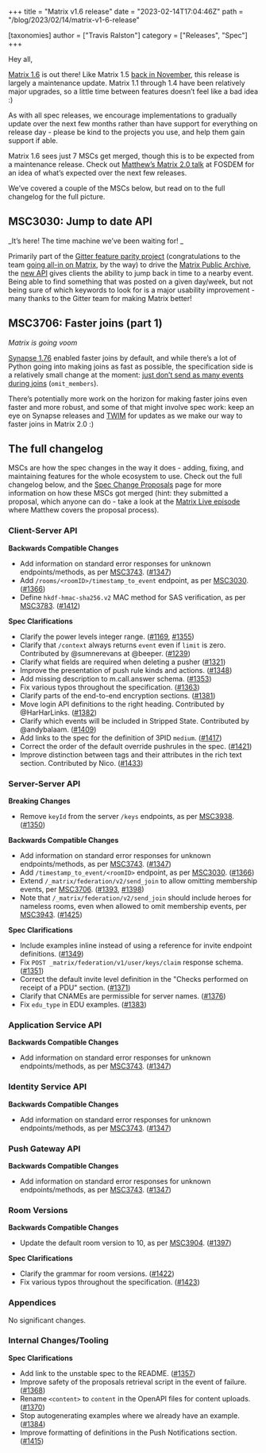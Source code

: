 +++
title = "Matrix v1.6 release"
date = "2023-02-14T17:04:46Z"
path = "/blog/2023/02/14/matrix-v1-6-release"

[taxonomies]
author = ["Travis Ralston"]
category = ["Releases", "Spec"]
+++

Hey all,

[Matrix 1.6](https://spec.matrix.org/v1.6/) is out there! Like Matrix 1.5 [back in November](https://matrix.org/blog/2022/11/17/matrix-v-1-5-release), this release is largely a maintenance update. Matrix 1.1 through 1.4 have been relatively major upgrades, so a little time between features doesn’t feel like a bad idea :)

As with all spec releases, we encourage implementations to gradually update over the next few months rather than have support for everything on release day - please be kind to the projects you use, and help them gain support if able.

Matrix 1.6 sees just 7 MSCs get merged, though this is to be expected from a maintenance release. Check out [Matthew’s Matrix 2.0 talk](https://www.youtube.com/watch?v=eUPJ9zFV5IE) at FOSDEM for an idea of what’s expected over the next few releases.

We’ve covered a couple of the MSCs below, but read on to the full changelog for the full picture.


## MSC3030: Jump to date API

_It’s here! The time machine we’ve been waiting for! _

Primarily part of the [Gitter feature parity project](https://github.com/vector-im/roadmap/issues/26) (congratulations to the team [going all-in on Matrix](https://blog.gitter.im/2023/02/13/gitter-has-fully-migrated-to-matrix/), by the way) to drive the [Matrix Public Archive](https://github.com/matrix-org/matrix-public-archive), the [new API](https://spec.matrix.org/v1.6/client-server-api/#get_matrixclientv1roomsroomidtimestamp_to_event) gives clients the ability to jump back in time to a nearby event. Being able to find something that was posted on a given day/week, but not being sure of which keywords to look for is a major usability improvement - many thanks to the Gitter team for making Matrix better!


## MSC3706: Faster joins (part 1)

_Matrix is going voom_

[Synapse 1.76](https://matrix.org/blog/2023/01/31/synapse-1-76-released) enabled faster joins by default, and while there’s a lot of Python going into making joins as fast as possible, the specification side is a relatively small change at the moment: [just don’t send as many events during joins](https://spec.matrix.org/v1.6/server-server-api/#put_matrixfederationv2send_joinroomideventid) (`omit_members`).

There’s potentially more work on the horizon for making faster joins even faster and more robust, and some of that might involve spec work: keep an eye on Synapse releases and [TWIM](https://matrix.org/blog/category/this-week-in-matrix) for updates as we make our way to faster joins in Matrix 2.0 :)


## The full changelog

MSCs are how the spec changes in the way it does - adding, fixing, and maintaining features for the whole ecosystem to use. Check out the full changelog below, and the [Spec Change Proposals](https://spec.matrix.org/proposals/) page for more information on how these MSCs got merged (hint: they submitted a proposal, which anyone can do - take a look at the [Matrix Live episode](https://www.youtube.com/watch?v=SFkZz60RRfc) where Matthew covers the proposal process).


<!-- Intentionally blank line to ensure headers work in the concatenated changelog -->
### Client-Server API


<strong>Backwards Compatible Changes</strong>


- Add information on standard error responses for unknown endpoints/methods, as per [MSC3743](https://github.com/matrix-org/matrix-spec-proposals/pull/3743). ([#1347](https://github.com/matrix-org/matrix-spec/issues/1347))
- Add `/rooms/<roomID>/timestamp_to_event` endpoint, as per [MSC3030](https://github.com/matrix-org/matrix-spec-proposals/pull/3030). ([#1366](https://github.com/matrix-org/matrix-spec/issues/1366))
- Define `hkdf-hmac-sha256.v2` MAC method for SAS verification, as per [MSC3783](https://github.com/matrix-org/matrix-spec-proposals/pull/3783). ([#1412](https://github.com/matrix-org/matrix-spec/issues/1412))


<strong>Spec Clarifications</strong>


- Clarify the power levels integer range. ([#1169](https://github.com/matrix-org/matrix-spec/issues/1169), [#1355](https://github.com/matrix-org/matrix-spec/issues/1355))
- Clarify that `/context` always returns `event` even if `limit` is zero. Contributed by @sumnerevans at @beeper. ([#1239](https://github.com/matrix-org/matrix-spec/issues/1239))
- Clarify what fields are required when deleting a pusher ([#1321](https://github.com/matrix-org/matrix-spec/issues/1321))
- Improve the presentation of push rule kinds and actions. ([#1348](https://github.com/matrix-org/matrix-spec/issues/1348))
- Add missing description to m.call.answer schema. ([#1353](https://github.com/matrix-org/matrix-spec/issues/1353))
- Fix various typos throughout the specification. ([#1363](https://github.com/matrix-org/matrix-spec/issues/1363))
- Clarify parts of the end-to-end encryption sections. ([#1381](https://github.com/matrix-org/matrix-spec/issues/1381))
- Move login API definitions to the right heading. Contributed by @HarHarLinks. ([#1382](https://github.com/matrix-org/matrix-spec/issues/1382))
- Clarify which events will be included in Stripped State. Contributed by @andybalaam. ([#1409](https://github.com/matrix-org/matrix-spec/issues/1409))
- Add links to the spec for the definition of 3PID `medium`. ([#1417](https://github.com/matrix-org/matrix-spec/issues/1417))
- Correct the order of the default override pushrules in the spec. ([#1421](https://github.com/matrix-org/matrix-spec/issues/1421))
- Improve distinction between tags and their attributes in the rich text section. Contributed by Nico. ([#1433](https://github.com/matrix-org/matrix-spec/issues/1433))


### Server-Server API


<strong>Breaking Changes</strong>


- Remove `keyId` from the server `/keys` endpoints, as per [MSC3938](https://github.com/matrix-org/matrix-spec-proposals/pull/3938). ([#1350](https://github.com/matrix-org/matrix-spec/issues/1350))


<strong>Backwards Compatible Changes</strong>


- Add information on standard error responses for unknown endpoints/methods, as per [MSC3743](https://github.com/matrix-org/matrix-spec-proposals/pull/3743). ([#1347](https://github.com/matrix-org/matrix-spec/issues/1347))
- Add `/timestamp_to_event/<roomID>` endpoint, as per [MSC3030](https://github.com/matrix-org/matrix-spec-proposals/pull/3030). ([#1366](https://github.com/matrix-org/matrix-spec/issues/1366))
- Extend `/_matrix/federation/v2/send_join` to allow omitting membership events, per [MSC3706](https://github.com/matrix-org/matrix-doc/pull/3706). ([#1393](https://github.com/matrix-org/matrix-spec/issues/1393), [#1398](https://github.com/matrix-org/matrix-spec/issues/1398))
- Note that `/_matrix/federation/v2/send_join` should include heroes for nameless rooms, even when allowed to omit membership events, per [MSC3943](https://github.com/matrix-org/matrix-doc/pull/3943). ([#1425](https://github.com/matrix-org/matrix-spec/issues/1425))


<strong>Spec Clarifications</strong>


- Include examples inline instead of using a reference for invite endpoint definitions. ([#1349](https://github.com/matrix-org/matrix-spec/issues/1349))
- Fix `POST _matrix/federation/v1/user/keys/claim` response schema. ([#1351](https://github.com/matrix-org/matrix-spec/issues/1351))
- Correct the default invite level definition in the "Checks performed on receipt of a PDU" section. ([#1371](https://github.com/matrix-org/matrix-spec/issues/1371))
- Clarify that CNAMEs are permissible for server names. ([#1376](https://github.com/matrix-org/matrix-spec/issues/1376))
- Fix `edu_type` in EDU examples. ([#1383](https://github.com/matrix-org/matrix-spec/issues/1383))


### Application Service API


<strong>Backwards Compatible Changes</strong>


- Add information on standard error responses for unknown endpoints/methods, as per [MSC3743](https://github.com/matrix-org/matrix-spec-proposals/pull/3743). ([#1347](https://github.com/matrix-org/matrix-spec/issues/1347))


### Identity Service API


<strong>Backwards Compatible Changes</strong>


- Add information on standard error responses for unknown endpoints/methods, as per [MSC3743](https://github.com/matrix-org/matrix-spec-proposals/pull/3743). ([#1347](https://github.com/matrix-org/matrix-spec/issues/1347))


### Push Gateway API


<strong>Backwards Compatible Changes</strong>


- Add information on standard error responses for unknown endpoints/methods, as per [MSC3743](https://github.com/matrix-org/matrix-spec-proposals/pull/3743). ([#1347](https://github.com/matrix-org/matrix-spec/issues/1347))


### Room Versions


<strong>Backwards Compatible Changes</strong>


- Update the default room version to 10, as per [MSC3904](https://github.com/matrix-org/matrix-spec-proposals/pull/3904). ([#1397](https://github.com/matrix-org/matrix-spec/issues/1397))


<strong>Spec Clarifications</strong>


- Clarify the grammar for room versions. ([#1422](https://github.com/matrix-org/matrix-spec/issues/1422))
- Fix various typos throughout the specification. ([#1423](https://github.com/matrix-org/matrix-spec/issues/1423))


### Appendices


No significant changes.


### Internal Changes/Tooling


<strong>Spec Clarifications</strong>


- Add link to the unstable spec to the README. ([#1357](https://github.com/matrix-org/matrix-spec/issues/1357))
- Improve safety of the proposals retrieval script in the event of failure. ([#1368](https://github.com/matrix-org/matrix-spec/issues/1368))
- Rename `<content>` to `content` in the OpenAPI files for content uploads. ([#1370](https://github.com/matrix-org/matrix-spec/issues/1370))
- Stop autogenerating examples where we already have an example. ([#1384](https://github.com/matrix-org/matrix-spec/issues/1384))
- Improve formatting of definitions in the Push Notifications section. ([#1415](https://github.com/matrix-org/matrix-spec/issues/1415))

